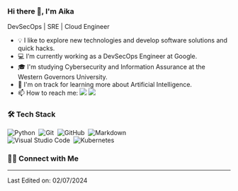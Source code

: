 ### Hi there 👋, I'm Aika

DevSecOps | SRE | Cloud Engineer

- 💡 I like to explore new technologies and develop software solutions and quick hacks.
- 💻 I’m currently working as a DevSecOps Engineer at Google.
- 🎓 I'm studying Cybersecurity and Information Assurance at the Western Governors University.
- 🤖 I'm on track for learning more about Artificial Intelligence.
- 📫 How to reach me: <a href="mailto:birnazarova@gmail.com"><img src="https://img.shields.io/badge/-birnazarova@gmail.com-D14836?style=flat&logo=Gmail&logoColor=white"/></a> <a href="https://www.linkedin.com/in/birnazarova/"><img src="https://img.shields.io/badge/-Aika%20Birnazarova%20-0077B5?style=flat&logo=Linkedin&logoColor=white"/></a>

### 🛠 Tech Stack

![Python](https://img.shields.io/badge/-Python-05122A?style=flat&logo=python)&nbsp;
![Git](https://img.shields.io/badge/-Git-05122A?style=flat&logo=git)&nbsp;
![GitHub](https://img.shields.io/badge/-GitHub-05122A?style=flat&logo=github)&nbsp;
![Markdown](https://img.shields.io/badge/-Markdown-05122A?style=flat&logo=markdown)\
![Visual Studio Code](https://img.shields.io/badge/-Visual%20Studio%20Code-05122A?style=flat&logo=visual-studio-code&logoColor=007ACC)&nbsp;
![Kubernetes]([https://img.shields.io/badge/-Kubernetes-05122A?style=flat&logo=kubernetes])&nbsp;

### 🤝🏻 Connect with Me

<p align="left">


</p>

-----

Last Edited on: 02/07/2024
